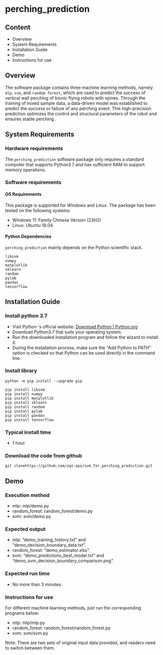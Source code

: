 # perching_prediction

## Content

- Overview
- System Requirements
- Installation Guide
- Demo
- Instructions for use

## Overview

The software package contains three machine learning methods, namely `mlp`, `svm`, and `random forest`, which are used to predict the success of vertical wall perching of bionic flying robots with spines. Through the training of mixed sample data, a data-driven model was established to predict the success or failure of any perching event. This high-precision prediction optimizes the control and structural parameters of the robot and ensures stable perching .

## System Requirements

### Hardware requirements

The `perching_prediction` software package only requires a standard computer that supports Python3.7 and has sufficient RAM to support memory operations.

### Software requirements

#### OS Requirements

This package is supported for *Windows* and *Linux*. The package has been tested on the following systems:

- Windows 11: Family Chinese Version (23H2)
- Linux: Ubuntu 18.04

#### Python Dependencies

`perching_prediction` mainly depends on the Python scientific stack.

```
libsvm
numpy
matplotlib
sklearn
random
pylab
pandas
tensorflow
```

## Installation Guide

### Install python 3.7

- Visit Python 's official website: [Download Python | Python.org](https://www.python.org/downloads/)
- Download Python3.7 that suits your operating system.
- Run the downloaded installation program and follow the wizard to install it.
- During the installation process, make sure the "Add Python to PATH" option is checked so that Python can be used directly in the command line.

### Install library

```
python -m pip install --upgrade pip

pip install libsvm
pip install numpy
pip install matplotlib
pip install sklearn
pip install random
pip install pylab
pip install pandas
pip install tensorflow
```

### Typical install time

- 1 hour.

### Download the code from github

```
git clonehttps://github.com/zqs-ops/svm_for_perching_prediction.git
```

## Demo

### Execution method

- mlp: mlp/demo.py
- random_forest: random_forest/demo.py
- svm: svm/demo.py

### Expected output

- mlp: “demo_training_history.txt” and “demo_decision_boundary_data.txt”.
- random_forest: “demo_estimator.xlsx”.
- svm: “demo_predictions_best_model.txt” and “demo_svm_decision_boundary_comparison.png”.

### Expected run time

- No more than 3 minutes.

### Instructions for use

For different machine learning methods, just run the corresponding programs below:

- mlp: mlp/mlp.py
- random_forest: random_forest/random_forest.py
- svm: svm/svm.py

Note: There are two sets of original input data provided, and readers need to switch between them.